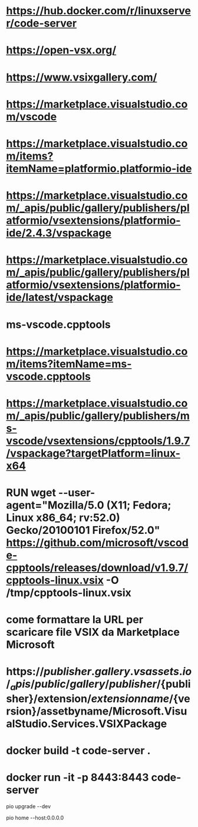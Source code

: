 # https://hub.docker.com/r/linuxserver/code-server
# https://open-vsx.org/
# https://www.vsixgallery.com/
# https://marketplace.visualstudio.com/vscode

# https://marketplace.visualstudio.com/items?itemName=platformio.platformio-ide
# https://marketplace.visualstudio.com/_apis/public/gallery/publishers/platformio/vsextensions/platformio-ide/2.4.3/vspackage
# https://marketplace.visualstudio.com/_apis/public/gallery/publishers/platformio/vsextensions/platformio-ide/latest/vspackage

# ms-vscode.cpptools
# https://marketplace.visualstudio.com/items?itemName=ms-vscode.cpptools
# https://marketplace.visualstudio.com/_apis/public/gallery/publishers/ms-vscode/vsextensions/cpptools/1.9.7/vspackage?targetPlatform=linux-x64
# RUN wget --user-agent="Mozilla/5.0 (X11; Fedora; Linux x86_64; rv:52.0) Gecko/20100101 Firefox/52.0" https://github.com/microsoft/vscode-cpptools/releases/download/v1.9.7/cpptools-linux.vsix -O /tmp/cpptools-linux.vsix

# come formattare la URL per scaricare file VSIX da Marketplace Microsoft
# https://${publisher}.gallery.vsassets.io/_apis/public/gallery/publisher/${publisher}/extension/${extension name}/${version}/assetbyname/Microsoft.VisualStudio.Services.VSIXPackage


# docker build -t code-server .
# docker run -it -p 8443:8443 code-server

pio upgrade --dev

pio home --host:0.0.0.0